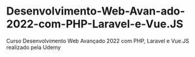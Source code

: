 # Desenvolvimento-Web-Avan-ado-2022-com-PHP-Laravel-e-Vue.JS
Curso Desenvolvimento Web Avançado 2022 com PHP, Laravel e Vue.JS realizado pela Udemy
